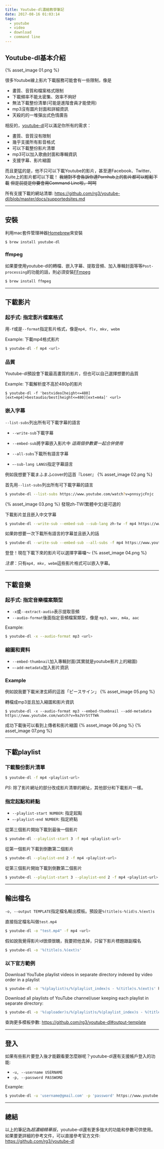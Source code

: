 ```yaml
---
title: Youtube-dl濃縮教學筆記
date: 2017-08-16 01:03:14
tags:
  - youtube
  - video
  - download
  - command line
---
```


## Youtube-dl基本介紹

{% asset_image 01.png %}

很多Youtube線上影片下載服務可能會有一些限制，像是
* 畫質、音質和檔案格式限制
* 下載頻率不能太密集、效率不夠好
* 無法下載整份清單(可能是進階會員才能使用)
* mp3沒有圖片封面和詳細資訊
* 天殺的的一堆彈出式色情廣告

相反的，[youtube-dl](https://github.com/rg3/youtube-dl)可以滿足你所有的需求：
* 畫質、音質沒有限制
* 幾乎支援所有影音格式
* 可以下載整份影片清單
* mp3可以加入歌曲封面和專輯資訊
* 支援字幕、影片縮圖

<!--more-->

而且更猛的是，他不只可以下載Youtube的影片，甚至連Facebook、Twitter、Xuite上的影片都可以下載！
~~我絕對不會告訴你連Pornhub上的影片都可以輕鬆下載~~
~~但是前提是你要會用Command Line啦，呵呵~~

所有支援下載的網站清單:
https://github.com/rg3/youtube-dl/blob/master/docs/supportedsites.md

---
## 安裝
利用mac套件管理神器[Homebrew](https://brew.sh)來安裝
```sh
$ brew install youtube-dl
```

### ffmpeg
如果要使用youtube-dl的轉檔、嵌入字幕、提取音頻、加入專輯封面等等`Post-processing`的功能的話，則必須安裝[FFmpeg](https://www.ffmpeg.org)
```sh
$ brew install ffmpeg
```

---
## 下載影片
### 起手式: 指定影片檔案格式

用`-f`或是`--format`指定影片格式，像是`mp4, flv, mkv, webm`

Example: 下載mp4格式影片
```sh
$ youtube-dl -f mp4 <url>
```

### 品質
Youtube-dl預設會下載最高畫質的影片，但也可以自己選擇想要的品質

Example: 下載解析度不高於480p的影片
```
$ youtube-dl -f 'bestvideo[height<=480][ext=mp4]+bestaudio/best[height<=480][ext=m4a]' <url>
```

### 嵌入字幕
`--list-subs`列出所有可下載字幕的語言

* `--write-sub`下載字幕
* `--embed-sub`將字幕嵌入影片中
*這兩個參數要一起合併使用*

* `--all-subs`下載所有語言字幕
* `—-sub-lang LANGS`指定字幕語言

例如我想要下載まふまふcover的這首『Loser』
{% asset_image 02.png %}

首先用`--list-subs`列出所有可下載字幕的語言
```sh
$ youtube-dl --list-subs https://www.youtube.com/watch?v=pnnsyjcFnjc
```

{% asset_image 03.png %}
發現zh-TW(繁體中文)是可選的

下載影片並且嵌入中文字幕
```sh
$ youtube-dl --write-sub --embed-sub --sub-lang zh-tw -f mp4 https://www.youtube.com/watch?v=pnnsyjcFnjc
```

如果妳想要一次下載所有語言的字幕並且嵌入的話
```sh
$ youtube-dl --write-sub --embed-sub --all-subs -f mp4 https://www.youtube.com/watch?v=pnnsyjcFnjc
```

登登！現在下載下來的影片可以選擇字幕囉～
{% asset_image 04.png %}

*注意*：只有`mp4, mkv, webm`這些影片格式可以嵌入字幕。

---
## 下載音樂
### 起手式: 指定音樂檔案類型

* `-x`或`--extract-audio`表示提取音頻
* `--audio-format`後面指定音頻檔案類型，像是 `mp3, wav, m4a, aac`

Example:
```sh
$ youtube-dl -x --audio-format mp3 <url>
```

### 縮圖和資料
* `--embed-thumbnail`加入專輯封面(其實就是youtube影片上的縮圖)
* `—-add-metadata`加入影片資訊

### Example
例如說我要下載米津玄師的這首「ピースサイン」
{% asset_image 05.png %}

轉檔成mp3並且加入縮圖和影片資訊
```
$ youtube-dl -x --audio-format mp3 --embed-thumbnail --add-metadata https://www.youtube.com/watch?v=9aJVr5tTTWk
```

成功下載後可以看到上傳者和影片縮圖
{% asset_image 06.png %}
{% asset_image 07.png %}

---
## 下載playlist
### 下載整份影片清單

```sh
$ youtube-dl -f mp4 <playlist-url>
```

*PS*: 除了影片網址的部分改成影片清單的網址，其他部分和下載影片一樣。

### 指定起點和終點

* `--playlist-start NUMBER`: 指定起點
* `—-playlist-end NUMBER`: 指定終點

從第三個影片開始下載到最後一個影片
```sh
$ youtube-dl --playlist-start 3 -f mp4 <playlist-url>
```

從第一個影片下載到倒數第二個影片
```sh
$ youtube-dl --playlist-end 2 -f mp4 <playlist-url>
```

從第三個影片開始下載到倒數第二個影片
```sh
$ youtube-dl --playlist-start 3 --playlist-end 2 -f mp4 <playlist-url>
```

---
## 輸出檔名
`-o, --output TEMPLATE`指定檔名輸出模板。預設是`%(title)s-%(id)s.%(ext)s`

直接指定檔名叫做`test.mp4`
```sh
$ youtube-dl -o "test.mp4" -f mp4 <url>
```

假如說我覺得影片id很煩很醜，我要把他去掉，只留下影片標題跟副檔名
```sh
$ youtube-dl -o '%(title)s.%(ext)s'
```

### 以下官方範例

Download YouTube playlist videos in separate directory indexed by video order in a playlist
```sh
$ youtube-dl -o '%(playlist)s/%(playlist_index)s - %(title)s.%(ext)s' https://www.youtube.com/playlist?list=PLwiyx1dc3P2JR9N8gQaQN_BCvlSlap7re
```

Download all playlists of YouTube channel/user keeping each playlist in separate directory:
```sh
$ youtube-dl -o '%(uploader)s/%(playlist)s/%(playlist_index)s - %(title)s.%(ext)s' https://www.youtube.com/user/TheLinuxFoundation/playlists
```

查詢更多模板參數:
https://github.com/rg3/youtube-dl#output-template

---
## 登入
如果有些影片要登入後才能觀看要怎麼辦呢？youtube-dl還有支援帳戶登入的功能:

* `-u, --username USERNAME`
* `-p, --password PASSWORD`

Example:
```sh
$ youtube-dl -u 'username@gmail.com' -p 'password' https://www.youtube.com/?v=<video_id>
```

---
## 總結
以上的筆記為*超濃縮精華版*，youtube-dl還有更多強大的功能和參數可供使用。如果要更詳細的參考文件，可以直接參考官方文件: https://github.com/rg3/youtube-dl
